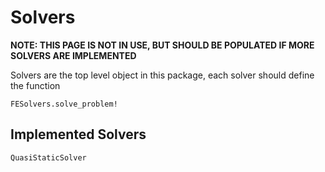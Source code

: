 # Solvers
**NOTE: THIS PAGE IS NOT IN USE, BUT SHOULD BE POPULATED IF MORE SOLVERS ARE IMPLEMENTED**

Solvers are the top level object in this package, 
each solver should define the function 
```@docs
FESolvers.solve_problem!
```

## Implemented Solvers

```@docs
QuasiStaticSolver
```